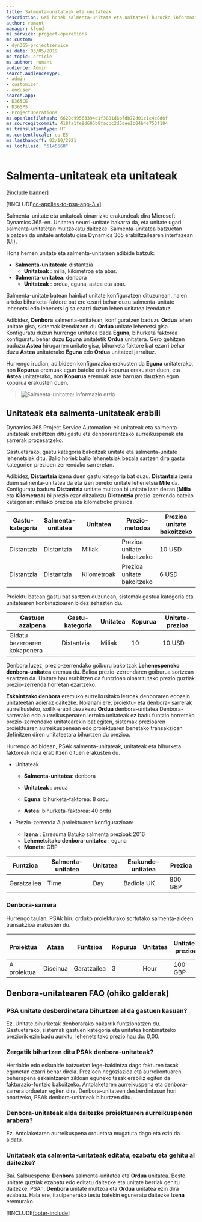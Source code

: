 ```yaml
---
title: Salmenta-unitateak eta unitateak
description: Gai honek salmenta-unitate eta unitateei buruzko informazioa ematen du.
author: rumant
manager: kfend
ms.service: project-operations
ms.custom:
- dyn365-projectservice
ms.date: 03/05/2019
ms.topic: article
ms.author: rumant
audience: Admin
search.audienceType:
- admin
- customizer
- enduser
search.app:
- D365CE
- D365PS
- ProjectOperations
ms.openlocfilehash: 6620c99563394d1f3881d6bfdb72d01c1c4e8d6f
ms.sourcegitcommit: 418fa1fe9d605b8faccc2d5dee1b04b4e753f194
ms.translationtype: HT
ms.contentlocale: eu-ES
ms.lasthandoff: 02/10/2021
ms.locfileid: "5145568"
---
```

# <a name="unit-groups-and-units"></a>Salmenta-unitateak eta unitateak

[!include [banner](../includes/psa-now-project-operations.md)]

[!INCLUDE[cc-applies-to-psa-app-3.x](../includes/cc-applies-to-psa-app-3x.md)]

Salmenta-unitate eta unitateak oinarrizko erakundeak dira Microsoft Dynamics 365-en. Unitatea neurri-unitate bakarra da, eta unitate ugari salmenta-unitatetan multzokatu daitezke. Salmenta-unitatea batzuetan aipatzen da unitate antolatu gisa Dynamics 365 erabiltzailearen interfazean (UI). 

Hona hemen unitate eta salmenta-unitateen adibide batzuk:
 
- **Salmenta-unitateak**: distantzia 
    - **Unitateak** : milia, kilometroa eta abar.
- **Salmenta-unitatea**: denbora
    - **Unitateak** : ordua, eguna, astea eta abar. 

Salmenta-unitate batean hainbat unitate konfiguratzen dituzunean, haien arteko bihurketa-faktore bat ere ezarri behar duzu salmenta-unitate lehenetsi edo lehenetsi gisa ezarri duzun lehen unitatea izendatuz. 

Adibidez, **Denbora** salmenta-unitatean, konfiguratzen baduzu **Ordua** lehen unitate gisa, sistemak izendatzen du **Ordua** unitate lehenetsi gisa. Konfiguratu duzun hurrengo unitatea bada **Eguna**, bihurketa faktorea konfiguratu behar duzu **Eguna** unitatetik **Ordua** unitatera. Gero gehitzen baduzu **Astea** hirugarren unitate gisa, bihurketa faktore bat ezarri behar duzu **Astea** unitaterako **Eguna** edo **Ordua** unitateei jarraituz. 

Hurrengo irudian, adibideen konfigurazioa erakusten da **Eguna** unitaterako, non **Kopurua** eremuak egun bateko ordu kopurua erakusten duen, eta **Astea** unitaterako, non **Kopurua** eremuak aste barruan dauzkan egun kopurua erakusten duen.

> ![Salmenta-unitatea: informazio orria](media/advanced-2.png)

## <a name="using-units-and-unit-groups"></a>Unitateak eta salmenta-unitateak erabili

Dynamics 365 Project Service Automation-ek unitateak eta salmenta-unitateak erabiltzen ditu gastu eta denborarentzako aurreikuspenak eta sarrerak prozesatzeko. 

Gastuetarako, gastu kategoria bakoitzak unitate eta salmenta-unitate lehenetsiak ditu. Balio horiek balio lehenetsiak bezala sartzen dira gastu kategorien prezioen zerrendako sarreretan. 

Adibidez, **Distantzia** izena duen gastu kategoria bat duzu. **Distantzia** izena duen salmenta-unitatea da eta izen bereko unitate lehenetsia **Mile** da. Konfiguratu baduzu **Distantzia** unitate multzoa bi unitate izan dezan (**Milia** eta **Kilometroa**) bi prezio ezar ditzakezu **Distantzia** prezio-zerrenda bateko kategorian: miliako prezioa eta kilometroko prezioa.

| Gastu-kategoria  | Salmenta-unitatea  | Unitatea      | Prezio-metodoa  | Prezioa unitate bakoitzeko  |
|-------------------|---------------|-----------|-------------------|-------------------|
| Distantzia           | Distantzia      | Miliak      | Prezioa unitate bakoitzeko    | 10 USD            |
| Distantzia           | Distantzia      | Kilometroak | Prezioa unitate bakoitzeko    |  6 USD            |

Proiektu batean gastu bat sartzen duzunean, sistemak gastua kategoria eta unitatearen konbinazioaren bidez zehazten du. 

| Gastuen azalpena        | Gastu-kategoria  | Unitatea  | Kopurua  | Unitate-prezioa   |
|----------------------------|---------------------|-------|-----------|----------------|
| Gidatu bezeroaren kokapenera | Distantzia             | Miliak  | 10        | 10 USD         |

Denbora luzez, prezio-zerrendako goiburu bakoitzak **Lehenespeneko denbora-unitatea** eremua du. Balioa prezio-zerrendaren goiburua sortzean ezartzen da. Unitate hau erabiltzen da funtzioan oinarritutako prezio guztiak prezio-zerrenda horretan ezartzeko.

**Eskaintzako denbora** eremuko aurreikusitako lerroak denboraren edozein unitateetan adieraz daitezke. Nolanahi ere, proiektu- eta denbora- sarrerak aurreikusteko, soilik erabil dezakezu **Ordua** denbora-unitatea Denbora-sarrerako edo aurreikuspenaren lerroko unitateak ez badu funtzio horretako prezio-zerrendako unitatearekin bat egiten, sistemak prezioaren proiektuaren aurreikuspenean edo proiektuaren benetako transakzioan definitzen diren unitateetara bihurtzen du prezioa.

Hurrengo adibidean, PSAk salmenta-unitateak, unitateak eta bihurketa faktoreak nola erabiltzen dituen erakusten du.
- Unitateak

   - **Salmenta-unitatea**: denbora 
   - **Unitateak** : ordua 
    
    - **Eguna**: bihurketa-faktorea: 8 ordu       
    - **Astea**: bihurketa-faktorea: 40 ordu  
        
- Prezio-zerrenda A proiektuaren konfigurazioan:

    - **Izena** : Erresuma Batuko salmenta prezioak 2016 
    - **Lehenetsitako denbora-unitatea** : eguna 
    - **Moneta**: GBP

| Funtzioa      | Salmenta-unitatea | Unitatea | Erakunde-unitatea | Prezioa   |
|-----------|------------|------|---------------------|---------|
| Garatzailea | Time       | Day  | Badiola UK          | 800 GBP |

### <a name="time-entry"></a>Denbora-sarrera

Hurrengo taulan, PSAk hiru orduko proiekturako sortutako salmenta-aldeen transakzioa erakusten du.


| Proiektua   | Ataza    | Funtzioa      | Kopurua | Unitatea  | Unitate-prezioa | Fakturatu gabeko kopurua |
|-----------|---------|-----------|----------|-------|------------|-----------------------|
| A proiektua | Diseinua  | Garatzailea | 3        | Hour  | 100 GBP    | 300 GBP               |

## <a name="time-unit-faq"></a>Denbora-unitatearen FAQ (ohiko galderak)

### <a name="does-psa-convert-to-different-units-in-the-case-of-expenses"></a>PSA unitate desberdinetara bihurtzen al da gastuen kasuan?
Ez. Unitate bihurketak denborarako bakarrik funtzionatzen du. Gastuetarako, sistemak gastuen kategoria eta unitatea konbinatzeko preziorik ezin badu aurkitu, lehenetsitako prezio hau du: 0,00.

### <a name="why-does-psa-convert-time-units"></a>Zergatik bihurtzen ditu PSAk denbora-unitateak?
Herrialde edo eskualde batzuetan lege-baldintza dago fakturen tasak egunetan ezarri behar direla. Prezioen negoziazioa eta aurrekontuaren beherapena eskaintzaren zikloan eguneko tasak erabiliz egiten da fakturazio-funtzio bakoitzeko. Antolaketaren aurreikuspena eta denbora-sarrera orduetan egiten dira. Denbora-unitateen desberdintasun hori onartzeko, PSAk denbora-unitateak bihurtzen ditu.

### <a name="can-time-units-be-changed-on-project-estimates"></a>Denbora-unitateak alda daitezke proiektuaren aurreikuspenen arabera?
Ez. Antolaketaren aurreikuspena orduetara mugatuta dago eta ezin da aldatu.

### <a name="can-units-and-unit-groups-be-edited-deleted-and-added"></a>Unitateak eta salmenta-unitateak editatu, ezabatu eta gehitu al daitezke?
Bai. Salbuespena: **Denbora** salmenta-unitatea eta **Ordua** unitatea. Beste unitate guztiak ezabatu edo editatu daitezke eta unitate berriak gehitu daitezke. PSAn, **Denbora** unitate multzoa eta **Ordua** unitatea ezin dira ezabatu. Hala ere, itzulpenerako testu batekin eguneratu daitezke **Izena** eremurako.


[!INCLUDE[footer-include](../includes/footer-banner.md)]
